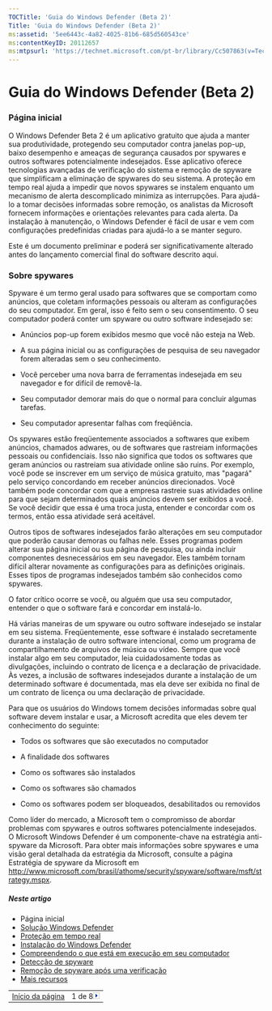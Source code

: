 ```yaml
---
TOCTitle: 'Guia do Windows Defender (Beta 2)'
Title: 'Guia do Windows Defender (Beta 2)'
ms:assetid: '5ee6443c-4a82-4025-81b6-685d560543ce'
ms:contentKeyID: 20112657
ms:mtpsurl: 'https://technet.microsoft.com/pt-br/library/Cc507863(v=TechNet.10)'
---
```


Guia do Windows Defender (Beta 2)
=================================

### Página inicial

O Windows Defender Beta 2 é um aplicativo gratuito que ajuda a manter sua produtividade, protegendo seu computador contra janelas pop-up, baixo desempenho e ameaças de segurança causados por spywares e outros softwares potencialmente indesejados. Esse aplicativo oferece tecnologias avançadas de verificação do sistema e remoção de spyware que simplificam a eliminação de spywares do seu sistema. A proteção em tempo real ajuda a impedir que novos spywares se instalem enquanto um mecanismo de alerta descomplicado minimiza as interrupções. Para ajudá-lo a tomar decisões informadas sobre remoção, os analistas da Microsoft fornecem informações e orientações relevantes para cada alerta. Da instalação à manutenção, o Windows Defender é fácil de usar e vem com configurações predefinidas criadas para ajudá-lo a se manter seguro.

Este é um documento preliminar e poderá ser significativamente alterado antes do lançamento comercial final do software descrito aqui.

### Sobre spywares

Spyware é um termo geral usado para softwares que se comportam como anúncios, que coletam informações pessoais ou alteram as configurações do seu computador. Em geral, isso é feito sem o seu consentimento. O seu computador poderá conter um spyware ou outro software indesejado se:

-   Anúncios pop-up forem exibidos mesmo que você não esteja na Web.

-   A sua página inicial ou as configurações de pesquisa de seu navegador forem alteradas sem o seu conhecimento.

-   Você perceber uma nova barra de ferramentas indesejada em seu navegador e for difícil de removê-la.

-   Seu computador demorar mais do que o normal para concluir algumas tarefas.

-   Seu computador apresentar falhas com freqüência.

Os spywares estão freqüentemente associados a softwares que exibem anúncios, chamados adwares, ou de softwares que rastreiam informações pessoais ou confidenciais. Isso não significa que todos os softwares que geram anúncios ou rastreiam sua atividade online são ruins. Por exemplo, você pode se inscrever em um serviço de música gratuito, mas "pagará" pelo serviço concordando em receber anúncios direcionados. Você também pode concordar com que a empresa rastreie suas atividades online para que sejam determinados quais anúncios devem ser exibidos a você. Se você decidir que essa é uma troca justa, entender e concordar com os termos, então essa atividade será aceitável.

Outros tipos de softwares indesejados farão alterações em seu computador que poderão causar demoras ou falhas nele. Esses programas podem alterar sua página inicial ou sua página de pesquisa, ou ainda incluir componentes desnecessários em seu navegador. Eles também tornam difícil alterar novamente as configurações para as definições originais. Esses tipos de programas indesejados também são conhecidos como spywares.

O fator crítico ocorre se você, ou alguém que usa seu computador, entender o que o software fará e concordar em instalá-lo.

Há várias maneiras de um spyware ou outro software indesejado se instalar em seu sistema. Freqüentemente, esse software é instalado secretamente durante a instalação de outro software intencional, como um programa de compartilhamento de arquivos de música ou vídeo. Sempre que você instalar algo em seu computador, leia cuidadosamente todas as divulgações, incluindo o contrato de licença e a declaração de privacidade. Às vezes, a inclusão de softwares indesejados durante a instalação de um determinado software é documentada, mas ela deve ser exibida no final de um contrato de licença ou uma declaração de privacidade.

Para que os usuários do Windows tomem decisões informadas sobre qual software devem instalar e usar, a Microsoft acredita que eles devem ter conhecimento do seguinte:

-   Todos os softwares que são executados no computador

-   A finalidade dos softwares

-   Como os softwares são instalados

-   Como os softwares são chamados

-   Como os softwares podem ser bloqueados, desabilitados ou removidos

Como líder do mercado, a Microsoft tem o compromisso de abordar problemas com spywares e outros softwares potencialmente indesejados. O Microsoft Windows Defender é um componente-chave na estratégia anti-spyware da Microsoft. Para obter mais informações sobre spywares e uma visão geral detalhada da estratégia da Microsoft, consulte a página Estratégia de spyware da Microsoft em
<http://www.microsoft.com/brasil/athome/security/spyware/software/msft/strategy.mspx>.

##### Neste artigo

-   Página inicial
-   [Solução Windows Defender](http://www.microsoft.com/brasil/technet/prodtechnol/windowsvista/security/wdrevgd/defsol.mspx)
-   [Proteção em tempo real](http://www.microsoft.com/brasil/technet/prodtechnol/windowsvista/security/wdrevgd/protection.mspx)
-   [Instalação do Windows Defender](http://www.microsoft.com/brasil/technet/prodtechnol/windowsvista/security/wdrevgd/wdinst.mspx)
-   [Compreendendo o que está em execução em seu computador](http://www.microsoft.com/brasil/technet/prodtechnol/windowsvista/security/wdrevgd/understand.mspx)
-   [Detecção de spyware](http://www.microsoft.com/brasil/technet/prodtechnol/windowsvista/security/wdrevgd/spydetect.mspx)
-   [Remoção de spyware após uma verificação](http://www.microsoft.com/brasil/technet/prodtechnol/windowsvista/security/wdrevgd/spyremove.mspx)
-   [Mais recursos](http://www.microsoft.com/brasil/technet/prodtechnol/windowsvista/security/wdrevgd/resources.mspx)

|                                                  |                                                                                                                                                                                          |
|--------------------------------------------------|------------------------------------------------------------------------------------------------------------------------------------------------------------------------------------------|
| [](#mainsection)[Início da página](#mainsection) | 1 de 8[![](images/Cc507863.pageRight(pt-br,TechNet.10).gif)](http://www.microsoft.com/brasil/technet/prodtechnol/windowsvista/security/wdrevgd/defsol.mspx) |
